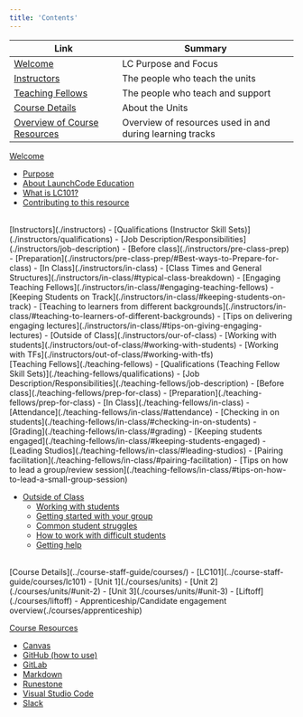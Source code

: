 ```yaml
---
title: 'Contents'
---
```


Link | Summary
|------------|-------------|
[Welcome](./welcome/) | LC Purpose and Focus
[Instructors](./instructors)  | The people who teach the units
[Teaching Fellows](./teaching-fellows) | The people who teach and support
[Course Details](./courses/) | About the Units
[Overview of Course Resources](./resources) | Overview of resources used in and during learning tracks

[Welcome](./welcome/)
- [Purpose](./welcome/purpose)
- [About LaunchCode Education](./welcome/about-education)
- [What is LC101?](./courses/lc101)
- [Contributing to this resource](./welcome/contribution)

<br>
[Instructors](./instructors)
- [Qualifications (Instructor Skill Sets)](./instructors/qualifications)
- [Job Description/Responsibilities](./instructors/job-description)
- [Before class](./instructors/pre-class-prep)
    - [Preparation](./instructors/pre-class-prep/#Best-ways-to-Prepare-for-class)
- [In Class](./instructors/in-class)
    - [Class Times and General Structures](./instructors/in-class/#typical-class-breakdown)
    - [Engaging Teaching Fellows](./instructors/in-class/#engaging-teaching-fellows)
    - [Keeping Students on Track](./instructors/in-class/#keeping-students-on-track)
    - [Teaching to learners from different backgrounds](./instructors/in-class/#teaching-to-learners-of-different-backgrounds)
    - [Tips on delivering engaging lectures](./instructors/in-class/#tips-on-giving-engaging-lectures)
- [Outside of Class](./instructors/our-of-class)
    - [Working with students](./instructors/out-of-class/#working-with-students)
    - [Working with TFs](./instructors/out-of-class/#working-with-tfs)

<br>
[Teaching Fellows](./teaching-fellows)
- [Qualifications (Teaching Fellow Skill Sets)](./teaching-fellows/qualifications)
- [Job Description/Responsibilities](./teaching-fellows/job-description) 
- [Before class](./teaching-fellows/prep-for-class)
    - [Preparation](./teaching-fellows/prep-for-class)
- [In Class](./teaching-fellows/in-class)
    - [Attendance](./teaching-fellows/in-class/#attendance)
    - [Checking in on students](./teaching-fellows/in-class/#checking-in-on-students)
    - [Grading](./teaching-fellows/in-class/#grading)
    - [Keeping students engaged](./teaching-fellows/in-class/#keeping-students-engaged)
    - [Leading Studios](./teaching-fellows/in-class/#leading-studios)    
    - [Pairing facilitation](./teaching-fellows/in-class/#pairing-facilitation)
    - [Tips on how to lead a group/review session](./teaching-fellows/in-class/#tips-on-how-to-lead-a-small-group-session)   
    
- [Outside of Class](../course-staff-guide/teaching-fellows/out-of-class)
    - [Working with students](.teaching-fellows/out-of-class)
    - [Getting started with your group](./teaching-fellows/out-of-class)
    - [Common student struggles](./teaching-fellows/out-of-class)
    - [How to work with difficult students](./teaching-fellows/out-of-class)
    - [Getting help](./teaching-fellows/out-of-class)

<br>
[Course Details](../course-staff-guide/courses/)
- [LC101](../course-staff-guide/courses/lc101)
    - [Unit 1](./courses/units)
    - [Unit 2](./courses/units/#unit-2)
    - [Unit 3](./courses/units/#unit-3)
    - [Liftoff](./courses/liftoff)
- Apprenticeship/Candidate engagement overview(./courses/apprenticeship)

[Course Resources](./resources)
- [Canvas](./resources/#canvas)
- [GitHub (how to use)](./resources/#github)
- [GitLab](./resources/#gitlab)
- [Markdown](./resources/#markdown)
- [Runestone](./resources/#runestone)
- [Visual Studio Code](./resources/#visual-studio-code)
- [Slack](./resources/#slack)

 
